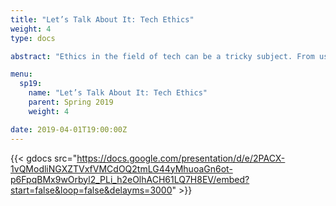```yaml
---
title: "Let’s Talk About It: Tech Ethics"
weight: 4
type: docs

abstract: "Ethics in the field of tech can be a tricky subject. From using data to discriminate against certain people to the invasion of privacy to artificial intelligence, we discuss how ethics plays a major role in the usage of information."

menu:
  sp19:
    name: "Let’s Talk About It: Tech Ethics"
    parent: Spring 2019
    weight: 4

date: 2019-04-01T19:00:00Z
---
```


{{< gdocs src="https://docs.google.com/presentation/d/e/2PACX-1vQModliNGXZTVxfVMCdOQ2tmLG44yMhuoaGn6ot-p6FpqBMx9wOrbyl2_PLi_h2eOlhACH61LQ7H8EV/embed?start=false&loop=false&delayms=3000" >}}
